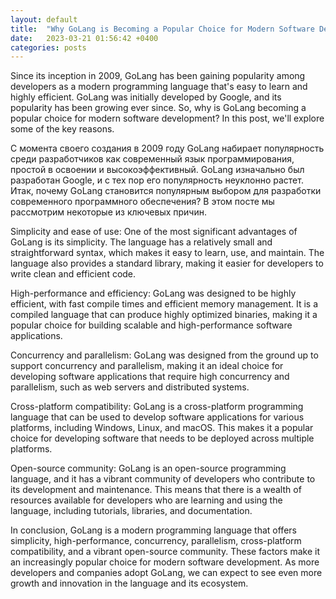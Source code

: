 ```yaml
---
layout: default
title:  "Why GoLang is Becoming a Popular Choice for Modern Software Development?"
date:   2023-03-21 01:56:42 +0400
categories: posts
---
```

Since its inception in 2009, GoLang has been gaining popularity among developers as a modern programming language that's easy to learn and highly efficient. GoLang was initially developed by Google, and its popularity has been growing ever since. So, why is GoLang becoming a popular choice for modern software development? In this post, we'll explore some of the key reasons.

С момента своего создания в 2009 году GoLang набирает популярность среди разработчиков как современный язык программирования, простой в освоении и высокоэффективный. GoLang изначально был разработан Google, и с тех пор его популярность неуклонно растет. Итак, почему GoLang становится популярным выбором для разработки современного программного обеспечения? В этом посте мы рассмотрим некоторые из ключевых причин.

Simplicity and ease of use:
One of the most significant advantages of GoLang is its simplicity. The language has a relatively small and straightforward syntax, which makes it easy to learn, use, and maintain. The language also provides a standard library, making it easier for developers to write clean and efficient code.

High-performance and efficiency:
GoLang was designed to be highly efficient, with fast compile times and efficient memory management. It is a compiled language that can produce highly optimized binaries, making it a popular choice for building scalable and high-performance software applications.

Concurrency and parallelism:
GoLang was designed from the ground up to support concurrency and parallelism, making it an ideal choice for developing software applications that require high concurrency and parallelism, such as web servers and distributed systems.

Cross-platform compatibility:
GoLang is a cross-platform programming language that can be used to develop software applications for various platforms, including Windows, Linux, and macOS. This makes it a popular choice for developing software that needs to be deployed across multiple platforms.

Open-source community:
GoLang is an open-source programming language, and it has a vibrant community of developers who contribute to its development and maintenance. This means that there is a wealth of resources available for developers who are learning and using the language, including tutorials, libraries, and documentation.

In conclusion, GoLang is a modern programming language that offers simplicity, high-performance, concurrency, parallelism, cross-platform compatibility, and a vibrant open-source community. These factors make it an increasingly popular choice for modern software development. As more developers and companies adopt GoLang, we can expect to see even more growth and innovation in the language and its ecosystem.



